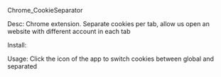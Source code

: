 
Chrome_CookieSeparator

Desc:
Chrome extension. Separate cookies per tab, allow us open an website with different account in each tab

Install:


Usage:
    Click the icon of the app to switch cookies between global and separated